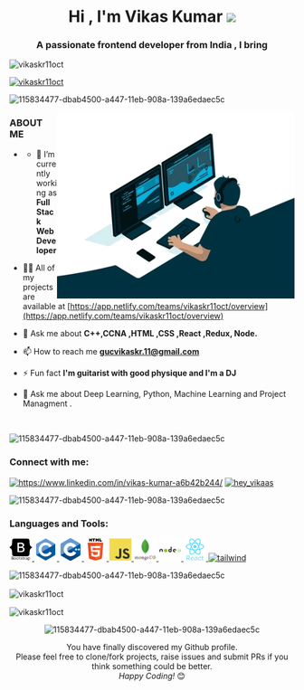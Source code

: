 <h1 align="center">Hi , I'm Vikas Kumar <img src="https://media.giphy.com/media/hvRJCLFzcasrR4ia7z/giphy.gif" width="35"></h1>
<h3 align="center">A passionate frontend developer from India , I bring</h3>

<p align="left"> <img src="https://komarev.com/ghpvc/?username=vikaskr11oct&label=Profile%20views&color=0e75b6&style=flat" alt="vikaskr11oct" /> </p>

<p align="left"> <a href="https://github.com/ryo-ma/github-profile-trophy"><img src="https://github-profile-trophy.vercel.app/?username=vikaskr11oct" alt="vikaskr11oct" /></a> </p>


![115834477-dbab4500-a447-11eb-908a-139a6edaec5c](https://user-images.githubusercontent.com/52752468/218340285-1cb96df3-ae4e-492a-b345-a7e3f48ecbbe.gif)


 <img align="right" src="https://github.com/Vishal-Work/Vishal-Work/blob/main/developer.gif" alt="Coder GIF" width="420" height="330">


### ABOUT ME
- - 🔭 I’m currently working as **Full Stack Web Developer**

- 👨‍💻 All of my projects are available at [https://app.netlify.com/teams/vikaskr11oct/overview](https://app.netlify.com/teams/vikaskr11oct/overview)

- 💬 Ask me about **C++,CCNA ,HTML ,CSS ,React ,Redux, Node.**

- 📫 How to reach me **gucvikaskr.11@gmail.com**

- ⚡ Fun fact **I'm guitarist with good physique and I'm a DJ**

- 💬 Ask me about Deep Learning, Python, Machine Learning and Project Managment .


 <br>

![115834477-dbab4500-a447-11eb-908a-139a6edaec5c](https://user-images.githubusercontent.com/52752468/218340388-49e1174e-1c9c-4d6d-abeb-b3dab5350cf6.gif)


<h3 align="left">Connect with me:</h3>
<p align="left">
<a href="https://linkedin.com/in/https://www.linkedin.com/in/vikas-kumar-a6b42b244/" target="blank"><img align="center" src="https://raw.githubusercontent.com/rahuldkjain/github-profile-readme-generator/master/src/images/icons/Social/linked-in-alt.svg" alt="https://www.linkedin.com/in/vikas-kumar-a6b42b244/" height="30" width="40" /></a>
<a href="https://instagram.com/hey_vikaas" target="blank"><img align="center" src="https://raw.githubusercontent.com/rahuldkjain/github-profile-readme-generator/master/src/images/icons/Social/instagram.svg" alt="hey_vikaas" height="30" width="40" /></a>
</p>

![115834477-dbab4500-a447-11eb-908a-139a6edaec5c](https://user-images.githubusercontent.com/52752468/218340446-2300ab54-70b0-473b-aef4-5953045b5691.gif)


<h3 align="left">Languages and Tools:</h3>
<p align="left"> <a href="https://getbootstrap.com" target="_blank" rel="noreferrer"> <img src="https://raw.githubusercontent.com/devicons/devicon/master/icons/bootstrap/bootstrap-plain-wordmark.svg" alt="bootstrap" width="40" height="40"/> </a> <a href="https://www.cprogramming.com/" target="_blank" rel="noreferrer"> <img src="https://raw.githubusercontent.com/devicons/devicon/master/icons/c/c-original.svg" alt="c" width="40" height="40"/> </a> <a href="https://www.w3schools.com/cpp/" target="_blank" rel="noreferrer"> <img src="https://raw.githubusercontent.com/devicons/devicon/master/icons/cplusplus/cplusplus-original.svg" alt="cplusplus" width="40" height="40"/> </a> <a href="https://www.w3.org/html/" target="_blank" rel="noreferrer"> <img src="https://raw.githubusercontent.com/devicons/devicon/master/icons/html5/html5-original-wordmark.svg" alt="html5" width="40" height="40"/> </a> <a href="https://developer.mozilla.org/en-US/docs/Web/JavaScript" target="_blank" rel="noreferrer"> <img src="https://raw.githubusercontent.com/devicons/devicon/master/icons/javascript/javascript-original.svg" alt="javascript" width="40" height="40"/> </a> <a href="https://www.mongodb.com/" target="_blank" rel="noreferrer"> <img src="https://raw.githubusercontent.com/devicons/devicon/master/icons/mongodb/mongodb-original-wordmark.svg" alt="mongodb" width="40" height="40"/> </a> <a href="https://nodejs.org" target="_blank" rel="noreferrer"> <img src="https://raw.githubusercontent.com/devicons/devicon/master/icons/nodejs/nodejs-original-wordmark.svg" alt="nodejs" width="40" height="40"/> </a> <a href="https://reactjs.org/" target="_blank" rel="noreferrer"> <img src="https://raw.githubusercontent.com/devicons/devicon/master/icons/react/react-original-wordmark.svg" alt="react" width="40" height="40"/> </a> <a href="https://tailwindcss.com/" target="_blank" rel="noreferrer"> <img src="https://www.vectorlogo.zone/logos/tailwindcss/tailwindcss-icon.svg" alt="tailwind" width="40" height="40"/> </a> </p>

![115834477-dbab4500-a447-11eb-908a-139a6edaec5c](https://user-images.githubusercontent.com/52752468/218340467-c5ca91e3-397a-490a-ae49-81148ee5749f.gif)

<p><img align="center" src="https://github-readme-stats.vercel.app/api/top-langs?username=vikaskr11oct&show_icons=true&locale=en&layout=compact" alt="vikaskr11oct" /></p>

<p><img align="center" src="https://github-readme-streak-stats.herokuapp.com/?user=vikaskr11oct&" alt="vikaskr11oct" /></p>
<div align="center">

![115834477-dbab4500-a447-11eb-908a-139a6edaec5c](https://user-images.githubusercontent.com/52752468/218340564-afd56671-2f6f-4d41-9521-f27e06066f76.gif)

You have finally discovered my Github profile. <br>
Please feel free to clone/fork projects, raise issues and submit PRs if you think something could be better. <br>
<i>Happy Coding!</i> 😊

</div>
